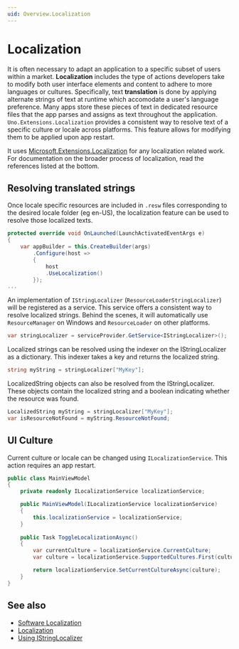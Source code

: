 ```yaml
---
uid: Overview.Localization
---
```


# Localization

It is often necessary to adapt an application to a specific subset of users within a market. **Localization** includes the type of actions developers take to modify both user interface elements and content to adhere to more languages or cultures. Specifically, text **translation** is done by applying alternate strings of text at runtime which accomodate a user's language preference. Many apps store these pieces of text in dedicated resource files that the app parses and assigns as text throughout the application. `Uno.Extensions.Localization` provides a consistent way to resolve text of a specific culture or locale across platforms. This feature allows for modifying them to be applied upon app restart.

It uses [Microsoft.Extensions.Localization](https://www.nuget.org/packages/Microsoft.Extensions.Localization) for any localization related work. For documentation on the broader process of localization, read the references listed at the bottom.

## Resolving translated strings

Once locale specific resources are included in `.resw` files corresponding to the desired locale folder (eg en-US), the localization feature can be used to resolve those localized texts.

```csharp
protected override void OnLaunched(LaunchActivatedEventArgs e)
{
    var appBuilder = this.CreateBuilder(args)
        .Configure(host => 
        {
            host
            .UseLocalization()
        });
...
```

An implementation of `IStringLocalizer` (`ResourceLoaderStringLocalizer`) will be registered as a service. This service offers a consistent way to resolve localized strings. Behind the scenes, it will automatically use `ResourceManager` on Windows and `ResourceLoader` on other platforms.

```csharp
var stringLocalizer = serviceProvider.GetService<IStringLocalizer>();
```

Localized strings can be resolved using the indexer on the IStringLocalizer as a dictionary. This indexer takes a key and returns the localized string.

```csharp
string myString = stringLocalizer["MyKey"];
```

LocalizedString objects can also be resolved from the IStringLocalizer. These objects contain the localized string and a boolean indicating whether the resource was found.

```csharp
LocalizedString myString = stringLocalizer["MyKey"];
var isResourceNotFound = myString.ResourceNotFound;
```

## UI Culture

Current culture or locale can be changed using `ILocalizationService`. This action requires an app restart. 


```csharp
public class MainViewModel
{
    private readonly ILocalizationService localizationService;

    public MainViewModel(ILocalizationService localizationService)
    {
        this.localizationService = localizationService;
    } 
    
    public Task ToggleLocalizationAsync()
    {
        var currentCulture = localizationService.CurrentCulture;
        var culture = localizationService.SupportedCultures.First(culture => culture.Name != currentCulture.Name);

        return localizationService.SetCurrentCultureAsync(culture);
    }
}
```

## See also

- [Software Localization](https://learn.microsoft.com/globalization/localization/localization)
- [Localization](https://learn.microsoft.com/dotnet/core/extensions/localization)
- [Using IStringLocalizer](https://learn.microsoft.com/aspnet/core/fundamentals/localization)